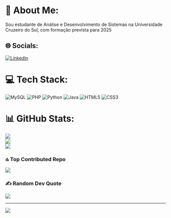 # 💫 About Me:
Sou estudante de Análise e Desenvolvimento de Sistemas na Universidade Cruzeiro do Sul, com formação prevista para 2025<br>


## 🌐 Socials:
[![LinkedIn](https://img.shields.io/badge/LinkedIn-%230077B5.svg?logo=linkedin&logoColor=white)](https://linkedin.com/in/https://www.linkedin.com/in/vitor-souza-a694b726a/) 

# 💻 Tech Stack:
![MySQL](https://img.shields.io/badge/mysql-4479A1.svg?style=for-the-badge&logo=mysql&logoColor=white) 
![PHP](https://img.shields.io/badge/php-%23777BB4.svg?style=for-the-badge&logo=php&logoColor=white) 
![Python](https://img.shields.io/badge/python-3670A0?style=for-the-badge&logo=python&logoColor=ffdd54)
![Java](https://img.shields.io/badge/java-%23ED8B00.svg?style=for-the-badge&logo=openjdk&logoColor=white)
![HTML5](https://img.shields.io/badge/html5-%23E34F26.svg?style=for-the-badge&logo=html5&logoColor=white)
![CSS3](https://img.shields.io/badge/css3-%231572B6.svg?style=for-the-badge&logo=css3&logoColor=white)

# 📊 GitHub Stats:
![](https://github-readme-stats.vercel.app/api?username=Vitor-R-Souza&theme=shadow_blue&hide_border=true&include_all_commits=true&count_private=true)<br/>
![](https://github-readme-streak-stats.herokuapp.com/?user=Vitor-R-Souza&theme=shadow_blue&hide_border=true)<br/>
![](https://github-readme-stats.vercel.app/api/top-langs/?username=Vitor-R-Souza&theme=shadow_blue&hide_border=true&include_all_commits=true&count_private=true&layout=compact)

### 🔝 Top Contributed Repo
![](https://github-contributor-stats.vercel.app/api?username=Vitor-R-Souza&limit=5&theme=shadow_blue&combine_all_yearly_contributions=true)

### ✍️ Random Dev Quote
![](https://quotes-github-readme.vercel.app/api?type=horizontal&theme=dark)

---
[![](https://visitcount.itsvg.in/api?id=Vitor-R-Souza&icon=5&color=1)](https://visitcount.itsvg.in)

<!-- Proudly created with GPRM ( https://gprm.itsvg.in ) -->
